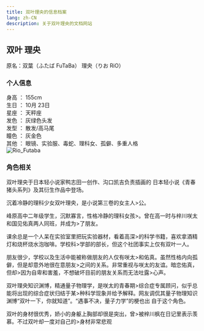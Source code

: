 ```yaml
---
title: 双叶理央的信息档案
lang: zh-CN
description: 关于双叶理央的文档网站
---
```

## 双叶 理央
原名：双葉（ふたば FuTaBa） 理央（りお RiO）

### 个人信息

身高 ： 155cm  
生日 ： 10月 23日  
星座 ： 天秤座  
发色 ： 灰绿色头发  
发型 ： 散发/高马尾  
瞳色 ： 灰金色  
其他 ： 眼镜、实验服、毒蛇、理科女、孤僻、多重人格  
![Rio_Futaba](/images/Rio_futaba.jpg "Rio_Futaba")

### 角色相关

双叶理央于日本轻小说家鸭志田一创作、沟口凯吉负责插画的 日本轻小说《青春猪头系列》及其衍生作品中登场。

沉着冷静的理科少女双叶理央，是小说第三卷的女主人>公。

峰原高中二年级学生，沉默寡言，性格冷静的理科女孩>。曾在高一时与梓川咲太和国见佑真两人同班，并成为>了朋友。

课余总是一个人呆在实验室里把玩实验器材，看着高深>的科学书籍，喜欢拿酒精灯和烧杯烧水泡咖啡。学校科>学部的部长，但这个社团事实上仅有双叶一人。

朋友很少，学校以及生活中能被称做朋友的人仅有咲太>和佑真。虽然性格内向孤僻，但是却意外地很在意朋友>之间的关系。非常重视与咲太的友谊。暗恋佑真，但却>因为自卑和害羞，不想破坏目前的朋友关系而无法吐露>心声。

双叶理央知识渊博，精通量子物理学，是咲太的青春期>综合症专属顾问，似乎总能将出现的综合症状归结于某>种科学现象并给予解释。网友调侃其量子物理知识渊博“双叶一下，你就知道”。“遇事不决，量子力学”的梗也出
自于这个角色。

双叶的身材很优秀，娇小的身躯上胸部却很是突出，曾>被梓川枫在日记里表示羡慕。不过双叶却一度对自己的>身材非常悲观
